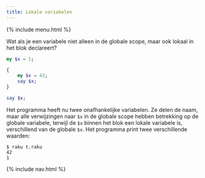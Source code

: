 ```yaml
---
title: Lokale variabelen
---
```


{% include menu.html %}

Wat als je een variabele niet alleen in de globale scope, maar ook lokaal in het blok declareert?

```raku
my $x = 1;

{
    my $x = 42;
    say $x;
}

say $x;
```

Het programma heeft nu twee onafhankelijke variabelen. Ze delen de naam, maar alle verwijzingen naar `$x` in de globale scope hebben betrekking op de globale variabele, terwijl de `$x` binnen het blok een lokale variabele is, verschillend van de globale `$x`. Het programma print twee verschillende waarden:

```console
$ raku t.raku
42
1
```

{% include nav.html %}